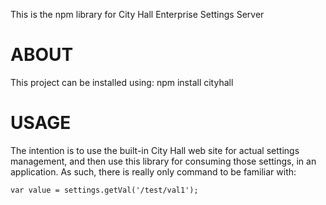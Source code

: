 This is the npm library for City Hall Enterprise Settings Server

# ABOUT

 This project can be installed using:
   npm install cityhall

# USAGE

 The intention is to use the built-in City Hall web site for actual
 settings management, and then use this library for consuming those
 settings, in an application.  As such, there is really only command 
 to be familiar with:

 ```
 var value = settings.getVal('/test/val1');
 ```

